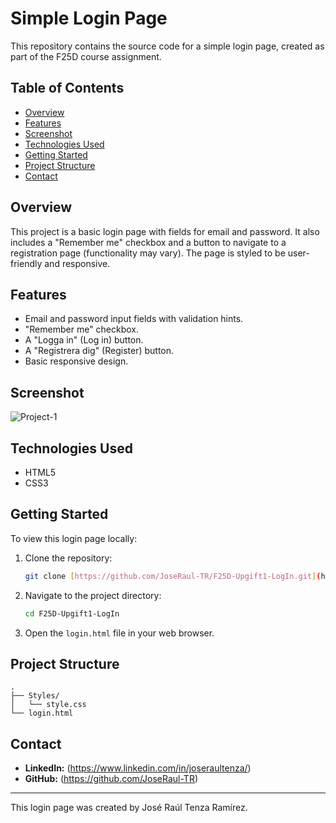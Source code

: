 # Simple Login Page

This repository contains the source code for a simple login page, created as part of the F25D course assignment.

## Table of Contents

- [Overview](#overview)
- [Features](#features)
- [Screenshot](#screenshot)
- [Technologies Used](#technologies-used)
- [Getting Started](#getting-started)
- [Project Structure](#project-structure)
- [Contact](#contact)

## Overview

This project is a basic login page with fields for email and password. It also includes a "Remember me" checkbox and a button to navigate to a registration page (functionality may vary). The page is styled to be user-friendly and responsive.

## Features

-   Email and password input fields with validation hints.
-   "Remember me" checkbox.
-   A "Logga in" (Log in) button.
-   A "Registrera dig" (Register) button.
-   Basic responsive design.

## Screenshot

![Project-1](https://github.com/user-attachments/assets/4b432045-f3e0-4c71-9e17-5cebfc4fb060)


## Technologies Used

-   HTML5
-   CSS3

## Getting Started

To view this login page locally:

1.  Clone the repository:
    ```bash
    git clone [https://github.com/JoseRaul-TR/F25D-Upgift1-LogIn.git](https://github.com/JoseRaul-TR/F25D-Upgift1-LogIn.git)
    ```
2.  Navigate to the project directory:
    ```bash
    cd F25D-Upgift1-LogIn
    ```
3.  Open the `login.html` file in your web browser.

## Project Structure

```
.
├── Styles/
│   └── style.css
└── login.html
```

## Contact

-   **LinkedIn:** (https://www.linkedin.com/in/joseraultenza/)
-   **GitHub:** (https://github.com/JoseRaul-TR)

---

This login page was created by José Raúl Tenza Ramírez.
